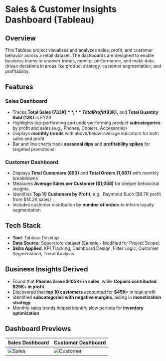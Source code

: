 # Sales & Customer Insights Dashboard (Tableau)

## Overview
This Tableau project visualizes and analyzes sales, profit, and customer behavior across a retail dataset. The dashboards are designed to enable business teams to uncover trends, monitor performance, and make data-driven decisions in areas like product strategy, customer segmentation, and profitability.

## Features

### Sales Dashboard
- Tracks **Total Sales ($733K)**, **Total Profit ($93K)**, and **Total Quantity Sold (12K)** in FY23
- Highlights top-performing and underperforming product **subcategories** by profit and sales (e.g., Phones, Copiers, Accessories)
- Displays **monthly trends** with above/below-average indicators for both sales and profit
- Bar and line charts track **seasonal dips** and **profitability spikes** for targeted promotions

### Customer Dashboard
- Displays **Total Customers (693)** and **Total Orders (1,687)** with monthly breakdowns
- Measures **Average Sales per Customer ($1,058)** for deeper behavioral insights
- Identifies **Top 10 Customers by Profit**, e.g., Raymond Buch ($6.7K profit from $14.2K sales)
- Includes customer distribution by **number of orders** to inform loyalty segmentation

## Tech Stack
- **Tool**: Tableau Desktop
- **Data Source**: Superstore dataset (Sample - Modified for Project Scope)
- **Skills Applied**: KPI Tracking, Dashboard Design, Filter Logic, Customer Segmentation, Trend Analysis

## Business Insights Derived
- Found that **Phones drove $105K+ in sales**, while **Copiers contributed $25K+ in profit**
- Discovered that **top 10 customers** accounted for **$45K+** in total profit
- Identified **subcategories with negative margins**, aiding in **monetization strategy**
- Monthly sales trends helped identify slow periods for **inventory optimization**

## Dashboard Previews
| Sales Dashboard | Customer Dashboard |
|-----------------|--------------------|
| ![Sales](screenshots/sales_dashboard.png) | ![Customer](screenshots/customer_dashboard.png) |
